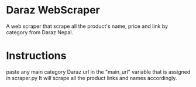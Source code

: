 # Daraz WebScraper
A web scraper that scrape all the product's name, price and link by category from Daraz Nepal.

# Instructions
paste any main category Daraz url in the "main_url" variable that is assigned in scraper.py
It will scrape all the product links and names accordingly.
